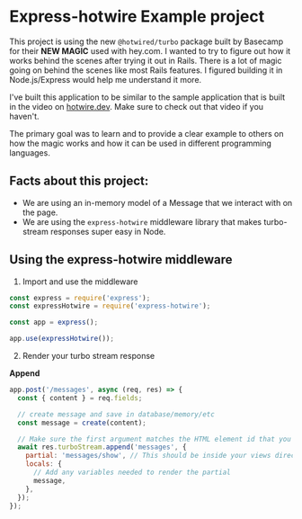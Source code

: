 # Express-hotwire Example project

This project is using the new `@hotwired/turbo` package built by Basecamp for their **NEW MAGIC** used with hey.com. I wanted to try to figure out how it works behind the scenes after trying it out in Rails. There is a lot of magic going on behind the scenes like most Rails features. I figured building it in Node.js/Express would help me understand it more.

I've built this application to be similar to the sample application that is built in the video on [hotwire.dev](https://hotwire.dev). Make sure to check out that video if you haven't.

The primary goal was to learn and to provide a clear example to others on how the magic works and how it can be used in different programming languages.

## Facts about this project:

- We are using an in-memory model of a Message that we interact with on the page.
- We are using the `express-hotwire` middleware library that makes turbo-stream responses super easy in Node.

## Using the express-hotwire middleware

1.  Import and use the middleware

```js
const express = require('express');
const expressHotwire = require('express-hotwire');

const app = express();

app.use(expressHotwire());
```

2.  Render your turbo stream response

**Append**

```js
app.post('/messages', async (req, res) => {
  const { content } = req.fields;

  // create message and save in database/memory/etc
  const message = create(content);

  // Make sure the first argument matches the HTML element id that you want to append a child to
  await res.turboStream.append('messages', {
    partial: 'messages/show', // This should be inside your views directory as views/messages/show.ejs
    locals: {
      // Add any variables needed to render the partial
      message,
    },
  });
});
```
